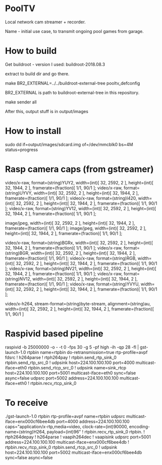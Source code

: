# PoolTV

Local network cam streamer + recorder.

Name - initial use case, to transmit ongoing pool games from garage.

# How to build

Get buildroot - version I used: buildroot-2018.08.3

extract to build dir and go there.

make BR2_EXTERNAL=../../buildroot-external-tree pooltv_defconfig

BR2_EXTERNAL is path to buildroot-external-tree in this repository.

make sender all

After this, output stuff is in output/images

# How to install
sudo dd if=output/images/sdcard.img of=/dev/mmcblk0 bs=4M status=progress

# Rasp camera caps (from gstreamer)

video/x-raw, format=(string)YUY2, width=(int)[ 32, 2592, 2 ], height=(int)[ 32, 1944, 2 ], framerate=(fraction)[ 1/1, 90/1 ];
video/x-raw, format=(string)UYVY, width=(int)[ 32, 2592, 2 ], height=(int)[ 32, 1944, 2 ], framerate=(fraction)[ 1/1, 90/1 ];
video/x-raw, format=(string)I420, width=(int)[ 32, 2592, 2 ], height=(int)[ 32, 1944, 2 ], framerate=(fraction)[ 1/1, 90/1 ];
video/x-raw, format=(string)YV12, width=(int)[ 32, 2592, 2 ], height=(int)[ 32, 1944, 2 ], framerate=(fraction)[ 1/1, 90/1 ];

image/jpeg, width=(int)[ 32, 2592, 2 ], height=(int)[ 32, 1944, 2 ], framerate=(fraction)[ 1/1, 90/1 ];
image/jpeg, width=(int)[ 32, 2592, 2 ], height=(int)[ 32, 1944, 2 ], framerate=(fraction)[ 1/1, 90/1 ];

video/x-raw, format=(string)BGRx, width=(int)[ 32, 2592, 2 ], height=(int)[ 32, 1944, 2 ], framerate=(fraction)[ 1/1, 90/1 ];
video/x-raw, format=(string)BGR, width=(int)[ 32, 2592, 2 ], height=(int)[ 32, 1944, 2 ], framerate=(fraction)[ 1/1, 90/1 ];
video/x-raw, format=(string)RGB, width=(int)[ 32, 2592, 2 ], height=(int)[ 32, 1944, 2 ], framerate=(fraction)[ 1/1, 90/1 ];
video/x-raw, format=(string)NV21, width=(int)[ 32, 2592, 2 ], height=(int)[ 32, 1944, 2 ], framerate=(fraction)[ 1/1, 90/1 ];
video/x-raw, format=(string)NV12, width=(int)[ 32, 2592, 2 ], height=(int)[ 32, 1944, 2 ], framerate=(fraction)[ 1/1, 90/1 ];
video/x-raw, format=(string)YVYU, width=(int)[ 32, 2592, 2 ], height=(int)[ 32, 1944, 2 ], framerate=(fraction)[ 1/1, 90/1 ];

video/x-h264, stream-format=(string)byte-stream, alignment=(string)au, width=(int)[ 32, 2592, 2 ], height=(int)[ 32, 1944, 2 ], framerate=(fraction)[ 1/1, 90/1 ]

# Raspivid based pipeline

raspivid -b 25000000 -o - -t 0 -fps 30 -g 5 -pf high -ih -qp 28 -fl | gst-launch-1.0 rtpbin name=rtpbin do-retransmission=true rtp-profile=avpf fdsrc ! h264parse ! rtph264pay ! rtpbin.send_rtp_sink_0 rtpbin.send_rtp_src_0 ! udpsink host=224.100.100.100 port=4000 multicast-iface=eth0 rtpbin.send_rtcp_src_0 ! udpsink name=sink_rtcp host=224.100.100.100 port=5001 multicast-iface=eth0 sync=false async=false udpsrc port=5002 address=224.100.100.100 multicast-iface=eth0 ! rtpbin.recv_rtcp_sink_0

# To receive

./gst-launch-1.0 rtpbin rtp-profile=avpf name=rtpbin udpsrc multicast-iface=enx000cf6bee4db port=4000 address=224.100.100.100 caps="application/x-rtp,media=video, clock-rate=(int)90000, encoding-name=(string)H264, payload=(int)96" ! rtpbin.recv_rtp_sink_0 rtpbin. ! rtph264depay ! h264parse ! vaapih264dec ! vaapisink udpsrc port=5001 address=224.100.100.100 multicast-iface=enx000cf6bee4db ! rtpbin.recv_rtcp_sink_0 rtpbin.send_rtcp_src_0 ! udpsink host=224.100.100.100 port=5002 multicast-iface=enx000cf6bee4db sync=false async=false

